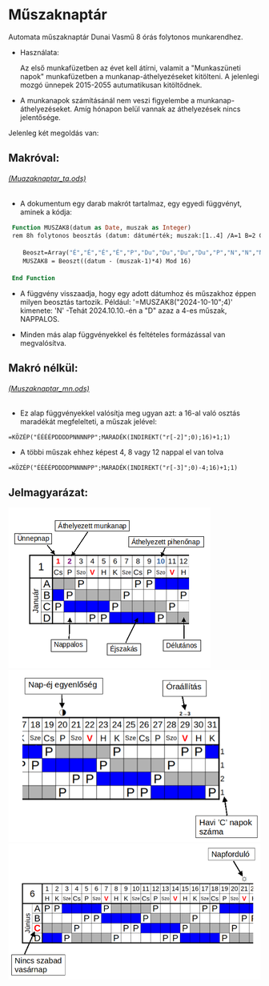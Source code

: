 # Műszaknaptár
Automata műszaknaptár Dunai Vasmű 8 órás folytonos munkarendhez.

- Használata:

    Az első munkafüzetben az évet kell átírni, valamit a "Munkaszüneti napok" munkafüzetben a munkanap-áthelyezéseket kitölteni. A jelenlegi mozgó ünnepek 2015-2055 autumatikusan kitöltődnek.
- A munkanapok számításánál nem veszi figyelembe a munkanap-áthelyezéseket. Amíg hónapon belül vannak az áthelyezések nincs jelentősége.

Jelenleg két megoldás van:

## Makróval:
###### [(Muazaknaptar_ta.ods)](./Muszaknaptar_ta.ods)
- A dokumentum egy darab makrót tartalmaz, egy egyedi függvényt, aminek a kódja:

```vb
 Function MUSZAK8(datum as Date, muszak as Integer)
 rem 8h folytonos beosztás (datum: dátumérték; muszak:[1..4] /A=1 B=2 C=3 D=4/)

	Beoszt=Array("É","É","É","É","P","Du","Du","Du","Du","P","N","N","N","N","P","P")
	MUSZAK8 = Beoszt((datum - (muszak-1)*4) Mod 16)

 End Function
```

- A függvény visszaadja, hogy egy adott dátumhoz és műszakhoz éppen milyen beosztás tartozik.
Például:
'=MUSZAK8("2024-10-10";4)' kimenete: 'N' -Tehát 2024.10.10.-én a "D" azaz a 4-es műszak, NAPPALOS.

- Minden más alap függvényekkel és feltételes formázással van megvalósítva.

## Makró nélkül:
###### [(Muszaknaptar_mn.ods)](./Muszaknaptar_mn.ods)
- Ez alap függvényekkel valósítja meg ugyan azt: a 16-al való osztás maradékát megfelelteti, a műszak jelével:
```calc
=KÖZÉP("ÉÉÉÉPDDDDPNNNNPP";MARADÉK(INDIREKT("r[-2]";0);16)+1;1)
```
- A többi műszak ehhez képest 4, 8 vagy 12 nappal el van tolva
```calc
=KÖZÉP("ÉÉÉÉPDDDDPNNNNPP";MARADÉK(INDIREKT("r[-3]";0)-4;16)+1;1)
```

## Jelmagyarázat:
![napok](./Doku/napok.png)
![napéjegyenlőség, óraállítás, 'C' napok](./Doku/apro1.png)
![napforduló, szabad vasárnap](./Doku/egyeb.png)
